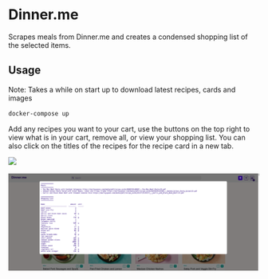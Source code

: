 # Dinner.me

Scrapes meals from Dinner.me and creates a condensed shopping list of the selected items.

## Usage

Note: Takes a while on start up to download latest recipes, cards and images

```bash
docker-compose up
```

Add any recipes you want to your cart, use the buttons on the top right to view what is in your cart, remove all, or view your shopping list. You can also click on the titles of the recipes for the recipe card in a new tab.

![](assets/menu.png)

![](assets/list.png)
